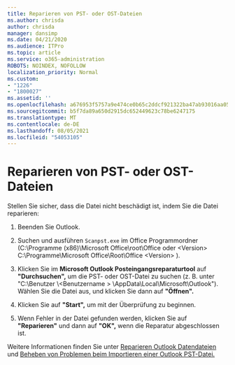 ```yaml
---
title: Reparieren von PST- oder OST-Dateien
ms.author: chrisda
author: chrisda
manager: dansimp
ms.date: 04/21/2020
ms.audience: ITPro
ms.topic: article
ms.service: o365-administration
ROBOTS: NOINDEX, NOFOLLOW
localization_priority: Normal
ms.custom:
- "1226"
- "1800027"
ms.assetid: ''
ms.openlocfilehash: a676953f5757a9e474ce0b65c2ddcf921322ba47ab93016aa05f23c8a70d8d24
ms.sourcegitcommit: b5f7da89a650d2915dc652449623c78be6247175
ms.translationtype: MT
ms.contentlocale: de-DE
ms.lasthandoff: 08/05/2021
ms.locfileid: "54053105"
---
```

# <a name="repair-pst-or-ost-files"></a>Reparieren von PST- oder OST-Dateien

Stellen Sie sicher, dass die Datei nicht beschädigt ist, indem Sie die Datei reparieren:

1. Beenden Sie Outlook.

2. Suchen und ausführen `Scanpst.exe` im Office Programmordner (C:\Programme (x86)\Microsoft Office\root\Office oder \<Version\> C:\Programme\Microsoft Office\Root\Office \<Version\> ).

3. Klicken Sie im **Microsoft Outlook Posteingangsreparaturtool** auf **"Durchsuchen",** um die PST- oder OST-Datei zu suchen (z. B. unter "C:\Benutzer \\<Benutzername \> \AppData\Local\Microsoft\Outlook"). Wählen Sie die Datei aus, und klicken Sie dann auf **"Öffnen".**

4. Klicken Sie auf **"Start",** um mit der Überprüfung zu beginnen.

5. Wenn Fehler in der Datei gefunden werden, klicken Sie auf **"Reparieren"** und dann auf **"OK",** wenn die Reparatur abgeschlossen ist.

Weitere Informationen finden Sie unter [Reparieren Outlook Datendateien](https://support.office.com/article/25663bc3-11ec-4412-86c4-60458afc5253) und [Beheben von Problemen beim Importieren einer Outlook PST-Datei.](https://support.office.com/article/2d2e50dc-5c36-4ab2-ab50-f1be733b3d6e)
